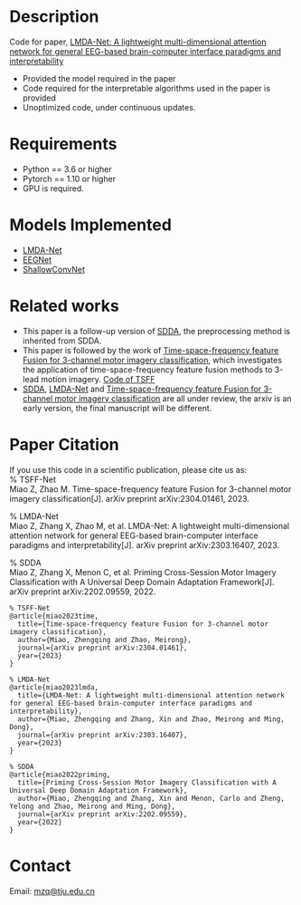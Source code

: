
# Description
Code for paper, [LMDA-Net: A lightweight multi-dimensional attention network for general EEG-based brain-computer interface paradigms and interpretability](https://arxiv.org/pdf/2303.16407.pdf)
- Provided the model required in the paper
- Code required for the interpretable algorithms used in the paper is provided
- Unoptimized code, under continuous updates.

# Requirements
- Python == 3.6 or higher
- Pytorch == 1.10 or higher
- GPU is required. 

# Models Implemented
- [LMDA-Net](https://arxiv.org/pdf/2303.16407.pdf)
- [EEGNet](https://github.com/vlawhern/arl-eegmodels)
- [ShallowConvNet](https://github.com/TNTLFreiburg/braindecode)

# Related works
- This paper is a follow-up version of [SDDA](https://arxiv.org/pdf/2202.09559.pdf), the preprocessing method is inherited from SDDA.
- This paper is followed by the work of  [Time-space-frequency feature Fusion for 3-channel motor imagery classification](https://arxiv.org/pdf/2304.01461.pdf), which investigates the application of time-space-frequency feature fusion methods to 3-lead motion imagery. [Code of TSFF](https://github.com/MiaoZhengQing/TSFF)
- [SDDA](https://arxiv.org/pdf/2202.09559.pdf), [LMDA-Net](https://arxiv.org/pdf/2303.16407.pdf) and [Time-space-frequency feature Fusion for 3-channel motor imagery classification](https://arxiv.org/pdf/2304.01461.pdf) are all under review,  the arxiv  is an early version, the final manuscript will be different. 

# Paper Citation
If you use this code in a scientific publication, please cite us as:  
% TSFF-Net  
Miao Z, Zhao M. Time-space-frequency feature Fusion for 3-channel motor imagery classification[J]. arXiv preprint arXiv:2304.01461, 2023.

% LMDA-Net  
Miao Z, Zhang X, Zhao M, et al. LMDA-Net: A lightweight multi-dimensional attention network for general EEG-based brain-computer interface paradigms and interpretability[J]. arXiv preprint arXiv:2303.16407, 2023.

% SDDA  
Miao Z, Zhang X, Menon C, et al. Priming Cross-Session Motor Imagery Classification with A Universal Deep Domain Adaptation Framework[J]. arXiv preprint arXiv:2202.09559, 2022.

```
% TSFF-Net
@article{miao2023time,
  title={Time-space-frequency feature Fusion for 3-channel motor imagery classification},
  author={Miao, Zhengqing and Zhao, Meirong},
  journal={arXiv preprint arXiv:2304.01461},
  year={2023}
}

% LMDA-Net
@article{miao2023lmda,
  title={LMDA-Net: A lightweight multi-dimensional attention network for general EEG-based brain-computer interface paradigms and interpretability},
  author={Miao, Zhengqing and Zhang, Xin and Zhao, Meirong and Ming, Dong},
  journal={arXiv preprint arXiv:2303.16407},
  year={2023}
}

% SDDA
@article{miao2022priming,
  title={Priming Cross-Session Motor Imagery Classification with A Universal Deep Domain Adaptation Framework},
  author={Miao, Zhengqing and Zhang, Xin and Menon, Carlo and Zheng, Yelong and Zhao, Meirong and Ming, Dong},
  journal={arXiv preprint arXiv:2202.09559},
  year={2022}
}
```

# Contact
Email: mzq@tju.edu.cn
